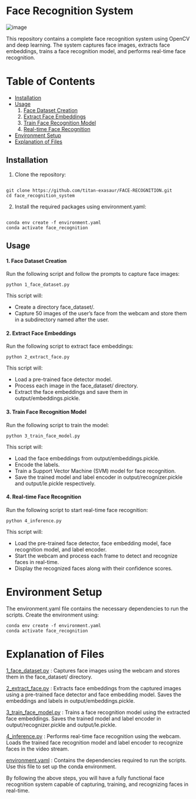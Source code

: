 
# Face Recognition System
![image](https://github.com/titan-exasaur/FACE-RECOGNITION/assets/144261872/cfa8cfed-0fe6-4069-a43e-41a7a61007b9)

This repository contains a complete face recognition system using OpenCV and deep learning. The system captures face images, extracts face embeddings, trains a face recognition model, and performs real-time face recognition.

# Table of Contents
- [Installation](#installation)
- [Usage](#usage)
  1. [Face Dataset Creation](#1-face-dataset-creation)
  2. [Extract Face Embeddings](#2-extract-face-embeddings)
  3. [Train Face Recognition Model](#3-train-face-recognition-model)
  4. [Real-time Face Recognition](#4-real-time-face-recognition)
- [Environment Setup](#environment-setup)
- [Explanation of Files](#explanation-of-files)

## Installation
1. Clone the repository:

```

git clone https://github.com/titan-exasaur/FACE-RECOGNITION.git
cd face_recognition_system

```

2. Install the required packages using environment.yaml:

```

conda env create -f environment.yaml
conda activate face_recognition

```


## Usage
#### 1. Face Dataset Creation 
Run the following script and follow the prompts to capture face images:

```
python 1_face_dataset.py
```

This script will:
* Create a directory face_dataset/.
* Capture 50 images of the user’s face from the webcam and store them in a subdirectory named after the user.
  
#### 2. Extract Face Embeddings 

Run the following script to extract face embeddings:

```
python 2_extract_face.py
```
This script will:
* Load a pre-trained face detector model.
* Process each image in the face_dataset/ directory.
* Extract the face embeddings and save them in output/embeddings.pickle.

#### 3. Train Face Recognition Model 

Run the following script to train the model:

```
python 3_train_face_model.py
```

This script will:
* Load the face embeddings from output/embeddings.pickle.
* Encode the labels.
* Train a Support Vector Machine (SVM) model for face recognition.
* Save the trained model and label encoder in output/recognizer.pickle and output/le.pickle respectively.
  
#### 4. Real-time Face Recognition 

Run the following script to start real-time face recognition:

```
python 4_inference.py
```

This script will:
* Load the pre-trained face detector, face embedding model, face recognition model, and label encoder.
* Start the webcam and process each frame to detect and recognize faces in real-time.
* Display the recognized faces along with their confidence scores.

# Environment Setup
The environment.yaml file contains the necessary dependencies to run the scripts. Create the environment using:

```
conda env create -f environment.yaml
conda activate face_recognition
```

# Explanation of Files
[1_face_dataset.py](https://github.com/titan-exasaur/FACE-RECOGNITION/blob/main/1_face_dataset.py) : Captures face images using the webcam and stores them in the face_dataset/ directory.

[2_extract_face.py](https://github.com/titan-exasaur/FACE-RECOGNITION/blob/main/2_extract_face.py) : Extracts face embeddings from the captured images using a pre-trained face detector and face embedding model. Saves the embeddings and labels in output/embeddings.pickle.

[3_train_face_model.py](https://github.com/titan-exasaur/FACE-RECOGNITION/blob/main/3_train_face_model.py) : Trains a face recognition model using the extracted face embeddings. Saves the trained model and label encoder in output/recognizer.pickle and output/le.pickle.

[4_inference.py](https://github.com/titan-exasaur/FACE-RECOGNITION/blob/main/4_inference.py) : Performs real-time face recognition using the webcam. Loads the trained face recognition model and label encoder to recognize faces in the video stream.

[environment.yaml](https://github.com/titan-exasaur/FACE-RECOGNITION/blob/main/environment.yaml) : Contains the dependencies required to run the scripts. Use this file to set up the conda environment.


By following the above steps, you will have a fully functional face recognition system capable of capturing, training, and recognizing faces in real-time.

